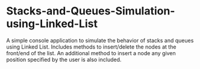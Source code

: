 # Stacks-and-Queues-Simulation-using-Linked-List
A simple console application to simulate the behavior of stacks and queues using Linked List. Includes methods to insert/delete the nodes at the front/end of the list. An additional method to insert a node any given position specified by the user is also included.
